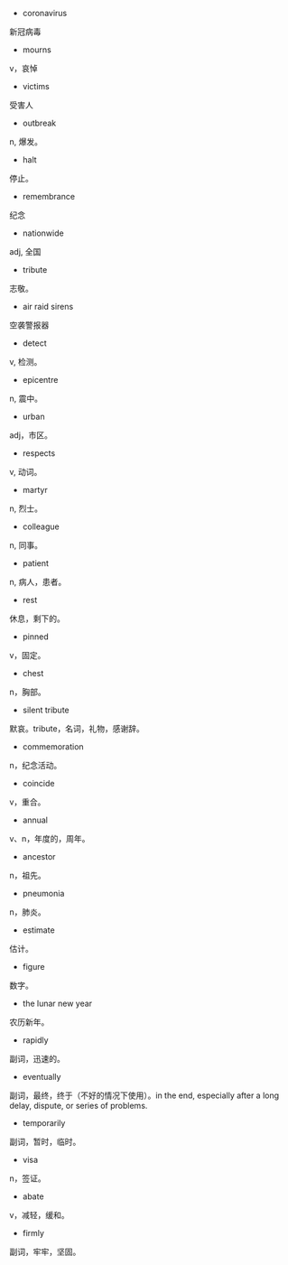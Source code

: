 * coronavirus

新冠病毒

* mourns

v，哀悼

* victims

受害人

* outbreak

n, 爆发。

* halt

停止。

* remembrance

纪念

* nationwide

adj, 全国

* tribute

志敬。

* air raid sirens

空袭警报器

* detect

v, 检测。

* epicentre

n, 震中。

* urban

adj，市区。

* respects

v, 动词。

* martyr

n, 烈士。

* colleague

n, 同事。

* patient

n, 病人，患者。

* rest

休息，剩下的。

* pinned

v，固定。

* chest

n，胸部。

* silent tribute

默哀。tribute，名词，礼物，感谢辞。

* commemoration

n，纪念活动。

* coincide

v，重合。

* annual

v、n，年度的，周年。

* ancestor

n，祖先。

* pneumonia

n，肺炎。

* estimate

估计。

* figure

数字。

* the lunar new year

农历新年。

* rapidly

副词，迅速的。

* eventually

副词，最终，终于（不好的情况下使用）。in the end, especially after a long delay, dispute, or series of problems.

* temporarily

副词，暂时，临时。

* visa

n，签证。

* abate

v，减轻，缓和。

* firmly

副词，牢牢，坚固。

